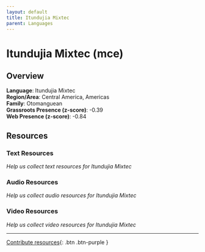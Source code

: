 ```yaml
---
layout: default
title: Itundujia Mixtec
parent: Languages
---
```


# Itundujia Mixtec (mce)

## Overview

**Language**: Itundujia Mixtec  
**Region/Area**: Central America, Americas  
**Family**: Otomanguean  
**Grassroots Presence (z-score)**: -0.39  
**Web Presence (z-score)**: -0.84  

## Resources

### Text Resources
*Help us collect text resources for Itundujia Mixtec*

### Audio Resources
*Help us collect audio resources for Itundujia Mixtec*

### Video Resources
*Help us collect video resources for Itundujia Mixtec*

---

[Contribute resources](https://forms.office.com/e/1SfLJx3u1r){: .btn .btn-purple }
